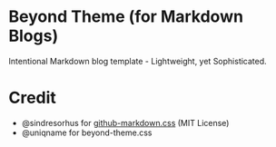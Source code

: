 # Beyond Theme (for Markdown Blogs)

Intentional Markdown blog template - Lightweight, yet Sophisticated.

# Credit

-   @sindresorhus for [github-markdown.css](https://github.com/sindresorhus/github-markdown-css) (MIT License)
-   @uniqname for beyond-theme.css
